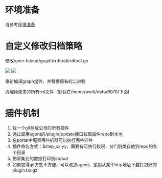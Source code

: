 # 环境准备

请参考[环境准备](quick_install/prepare.md)
# 自定义修改归档策略
修改open-falcon/graph/rrdtool/rrdtool.go

![](https://raw.githubusercontent.com/open-falcon/doc/master/img/custom-rra-1.png)
![](https://raw.githubusercontent.com/open-falcon/doc/master/img/custom-rra-2.png)

重新编译graph组件，并替换原有的二进制

清理掉原来的所有rrd文件（默认在/home/work/data/6070/下面)

# 插件机制
1. 找一个git存放公司的所有插件
2. 通过调用agent的/plugin/update接口拉取插件repo到本地
3. 在portal中配置哪些机器可以执行哪些插件
4. 插件命名方式：$step_xx.yy，需要有可执行权限，分门别类存放到repo的各个目录
5. 把采集到的数据打印到stdout
6. 如果觉得git方式不方便，可以改造agent，定期从某个http地址下载打包好的plugin.tar.gz

